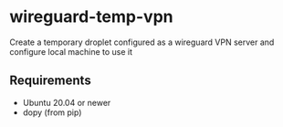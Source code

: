 # wireguard-temp-vpn
Create a temporary droplet configured as a wireguard VPN server and configure local machine to use it

## Requirements

- Ubuntu 20.04 or newer
- dopy (from pip)